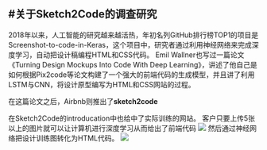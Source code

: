 #关于Sketch2Code的调查研究
---
2018年以来，人工智能的研究越来越活热，年初名列GitHub排行榜TOP1的项目是Screenshot-to-code-in-Keras，这个项目中，研究者通过利用神经网络来完成深度学习，自动把设计稿编程HTML和CSS代码。
Emil Wallner也写过一篇论文《Turning Design Mockups Into Code With Deep Learning》，讲述了他自己是如何根据Pix2code等论文构建了一个强大的前端代码的生成模型，并且讲了利用LSTM与CNN，将设计原型编写为HTML和CSS网站的过程。

在这篇论文之后，Airbnb则推出了**sketch2code**

在Sketch2Code的introducation中也给中了实际训练的网站。
客户只要上传5张以上的图片就可以让计算机进行深度学习从而给出了前端代码
![](https://ss.csdn.net/p?http://mmbiz.qpics.cn/mmbiz_png/Pn4Sm0RsAuhNKRusVIjUFp6ibMB2Phbc0kEEOkyz5dkfJCwO3zuYxOXy0cIrAXS4HehD3DndaKognFvMQ90ZFEA/640?wx_fmt=png&wxfrom=5&wx_lazy=1)
然后通过神经网络把设计训练图转化为HTML代码。
![](https://ss.csdn.net/p?https://mmbiz.qpic.cn/mmbiz_gif/Pn4Sm0RsAuhNKRusVIjUFp6ibMB2Phbc0KPWzP8GoB5TiaiaiakxffOjYEl2SJkRsXyH5ia0GQgRjqwfFFnP7LUuG6g/640?wx_fmt=gif)